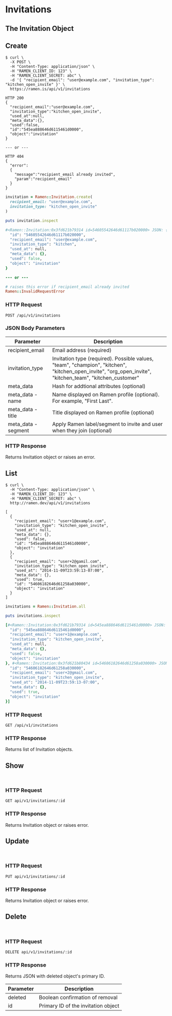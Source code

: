 # Invitations

## The Invitation Object
<!-- TODO describe the object -->

## Create

```shell
$ curl \
  -X POST \
  -H "Content-Type: application/json" \
  -H "RAMEN_CLIENT_ID: 123" \
  -H "RAMEN_CLIENT_SECRET: abc" \
  -d '{ "recipient_email": "user@example.com", "invitation_type": "kitchen_open_invite" }' \
  https://ramen.is/api/v1/invitations

HTTP 200
{
  "recipient_email":"user@example.com",
  "invitation_type":"kitchen_open_invite",
  "used_at":null,
  "meta_data":{},
  "used":false,
  "id":"545ea888646d6115461d0000",
  "object":"invitation"
}

--- or ---

HTTP 404
{
  "error": 
  {
    "message":"recipient_email already invited",
    "param":"recipient_email"
  }
}
```

```ruby
invitation = Ramen::Invitation.create(
  recipient_email: "user@example.com", 
  invitation_type: "kitchen_open_invite"
)

puts invitation.inspect

#<Ramen::Invitation:0x3fd621b79314 id=54605542646d61117b020000> JSON: {
  "id": "54605542646d61117b020000",
  "recipient_email": "user@example.com",
  "invitation_type": "kitchen",
  "used_at": null,
  "meta_data": {},
  "used": false,
  "object": "invitation"
}

--- or ---

# raises this error if recipient_email already invited
Ramen::InvalidRequestError 
```

### HTTP Request
`POST /api/v1/invitations`

### JSON Body Parameters
Parameter | Description
--------- | -----------
recipient_email | Email address (required)
invitation_type | Invitation type (required). Possible values, "team", "champion", "kitchen", "kitchen_open_invite", "org_open_invite", "kitchen_team", "kitchen_customer"
meta_data | Hash for addtional attributes (optional)
meta_data - name | Name displayed on Ramen profile (optional). For example, "First Last".
meta_data - title | Title displayed on Ramen profile (optional)
meta_data - segment | Apply Ramen label/segment to invite and user when they join (optional)

### HTTP Response
Returns Invitation object or raises an error.

## List

```shell
$ curl \
  -H "Content-Type: application/json" \
  -H "RAMEN_CLIENT_ID: 123" \
  -H "RAMEN_CLIENT_SECRET: abc" \
  http://ramen.dev/api/v1/invitations

[
  {
    "recipient_email": "user+1@example.com",
    "invitation_type": "kitchen_open_invite",
    "used_at": null,
    "meta_data": {},
    "used": false,
    "id": "545ea888646d6115461d0000",
    "object": "invitation"
  },
  {
    "recipient_email": "user+2@gamil.com",
    "invitation_type": "kitchen_open_invite",
    "used_at": "2014-11-09T23:59:13-07:00",
    "meta_data": {},
    "used": true,
    "id": "54606182646d61258a030000",
    "object": "invitation"
  }
]
```

```ruby
invitations = Ramen::Invitation.all

puts invitations.inspect

[#<Ramen::Invitation:0x3fd621b79314 id=545ea888646d6115461d0000> JSON: {
  "id": "545ea888646d6115461d0000",
  "recipient_email": "user+1@example.com",
  "invitation_type": "kitchen_open_invite",
  "used_at": null,
  "meta_data": {},
  "used": false,
  "object": "invitation"
}, #<Ramen::Invitation:0x3fd621b80434 id=54606182646d61258a030000> JSON: {
  "id": "54606182646d61258a030000",
  "recipient_email": "user+2@gmail.com",
  "invitation_type": "kitchen_open_invite",
  "used_at": "2014-11-09T23:59:13-07:00",
  "meta_data": {},
  "used": true,
  "object": "invitation"
}]
```

### HTTP Request
`GET /api/v1/invitations`

### HTTP Response
Returns list of Invitation objects.

## Show
```curl
```
```ruby
```

### HTTP Request
`GET api/v1/invitations/:id`

### HTTP Response
Returns Invitation object or raises error.

## Update
```curl
```
```ruby
```
### HTTP Request
`PUT api/v1/invitations/:id`

### HTTP Response
Returns Invitation object or raises error.

## Delete
```shell
```
```ruby
```

### HTTP Request
`DELETE api/v1/invitations/:id`

### HTTP Response
Returns JSON with deleted object's primary ID.

Parameter | Description
----------|------------
deleted | Boolean confirmation of removal
id | Primary ID of the invitation object 

